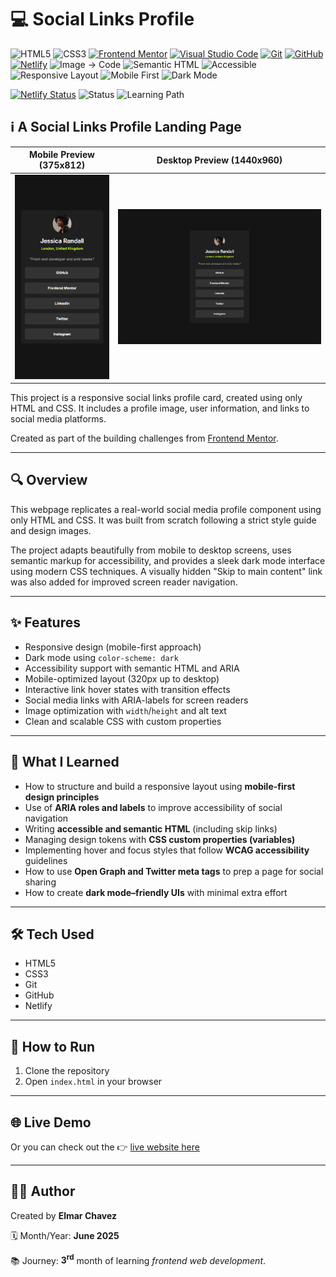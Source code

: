 # 💻 Social Links Profile

![HTML5](https://img.shields.io/badge/HTML5-E34F26?style=for-the-badge&logo=html5&logoColor=white)
![CSS3](https://img.shields.io/badge/CSS3-1572B6?style=for-the-badge&logo=css3&logoColor=white)
[![Frontend Mentor](https://img.shields.io/badge/Frontend%20Mentor-3e54a3?style=for-the-badge&logo=frontendmentor&logoColor=white)](https://www.frontendmentor.io/)
[![Visual Studio Code](https://img.shields.io/badge/VS%20Code-007ACC?style=for-the-badge&logo=visual-studio-code&logoColor=white)](https://code.visualstudio.com/)
[![Git](https://img.shields.io/badge/Git-F05032?style=for-the-badge&logo=git&logoColor=white)](https://git-scm.com/)
[![GitHub](https://img.shields.io/badge/GitHub-181717?style=for-the-badge&logo=github&logoColor=white)](https://github.com/)
[![Netlify](https://img.shields.io/badge/Netlify-00C7B7?style=for-the-badge&logo=netlify&logoColor=white)](https://www.netlify.com/)
![Image → Code](https://img.shields.io/badge/Image%20→%20Code-✔️-6a1b9a?style=for-the-badge&labelColor=2e003e&logoColor=white)
![Semantic HTML](https://img.shields.io/badge/Semantic%20HTML-ff9800?style=for-the-badge)
![Accessible](https://img.shields.io/badge/Accessibility-A11Y-0052cc?style=for-the-badge)
![Responsive Layout](https://img.shields.io/badge/Responsive%20Layout-Full%20Support-blue?style=for-the-badge)
![Mobile First](https://img.shields.io/badge/Mobile--First-Design-orange?style=for-the-badge)
![Dark Mode](https://img.shields.io/badge/Dark%20Mode-Enabled-333333?style=for-the-badge&logo=halfmoon&logoColor=white)

[![Netlify Status](https://api.netlify.com/api/v1/badges/cdf8cca6-9ddb-4011-a3db-464d7319c932/deploy-status)](https://social-links-profile-fm-jiro.netlify.app/)
![Status](https://img.shields.io/badge/status-complete-brightgreen)
![Learning Path](https://img.shields.io/badge/learning%20path-month%203-blue)

## ℹ️ A Social Links Profile Landing Page

| Mobile Preview (375x812)                         | Desktop Preview (1440x960)                          |
| ------------------------------------------------ | --------------------------------------------------- |
| ![Mobile](./img/site-preview-mobile_375x812.png) | ![Desktop](./img/site-preview-desktop_1440x960.png) |

This project is a responsive social links profile card, created using only HTML and CSS. It includes a profile image, user information, and links to social media platforms.

Created as part of the building challenges from [Frontend Mentor](https://www.frontendmentor.io/).

---

## 🔍 Overview

This webpage replicates a real-world social media profile component using only HTML and CSS. It was built from scratch following a strict style guide and design images.

The project adapts beautifully from mobile to desktop screens, uses semantic markup for accessibility, and provides a sleek dark mode interface using modern CSS techniques. A visually hidden "Skip to main content" link was also added for improved screen reader navigation.

---

## ✨ Features

- Responsive design (mobile-first approach)
- Dark mode using `color-scheme: dark`
- Accessibility support with semantic HTML and ARIA
- Mobile-optimized layout (320px up to desktop)
- Interactive link hover states with transition effects
- Social media links with ARIA-labels for screen readers
- Image optimization with `width`/`height` and alt text
- Clean and scalable CSS with custom properties

---

## 🧠 What I Learned

- How to structure and build a responsive layout using **mobile-first design principles**
- Use of **ARIA roles and labels** to improve accessibility of social navigation
- Writing **accessible and semantic HTML** (including skip links)
- Managing design tokens with **CSS custom properties (variables)**
- Implementing hover and focus styles that follow **WCAG accessibility** guidelines
- How to use **Open Graph and Twitter meta tags** to prep a page for social sharing
- How to create **dark mode–friendly UIs** with minimal extra effort

---

## 🛠️ Tech Used

- HTML5
- CSS3
- Git
- GitHub
- Netlify

---

## 🚀 How to Run

1. Clone the repository
2. Open `index.html` in your browser

---

## 🌐 Live Demo

Or you can check out the 👉 [live website here](https://social-links-profile-fm-jiro.netlify.app/)

---

## 🧑‍💻 Author

Created by **Elmar Chavez**

🗓️ Month/Year: **June 2025**

📚 Journey: **3<sup>rd</sup>** month of learning _frontend web development_.

